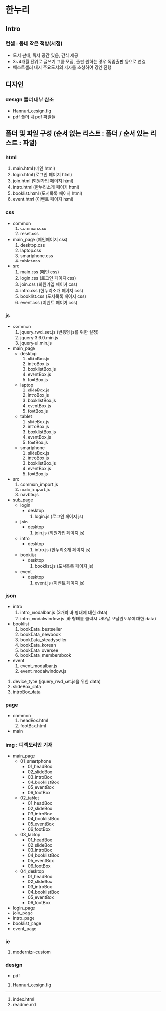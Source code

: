 # 한누리
## Intro
### 컨셉 : 동네 작은 책방(서점)
- 도서 판매, 독서 공간 있음, 간식 제공
- 3~4개월 단위로 글쓰기 그룹 모집, 출판 원하는 경우 독립출판 등으로 연결
- 베스트셀러 내지 주요도서의 저자를 초청하여 강연 진행

## 디자인
### design 폴더 내부 참조
- Hannuri_design.fig 
- pdf 폴더 내 pdf 파일들

## 폴더 및 파일 구성 (순서 없는 리스트 : 폴더 / 순서 있는 리스트 : 파일)
### html
1. main.html (메인 html)  
1. login.html (로그인 페이지 html)
1. join.html (회원가입 페이지 html)
1. intro.html (한누리소개 페이지 html)
1. booklist.html (도서목록 페이지 html)
1. event.html (이벤트 페이지 html)
### css
- common
  1. common.css
  1. reset.css
- main_page (메인페이지 css)
  1. desktop.css
  1. laptop.css
  1. smartphone.css
  1. tablet.css
- src
  1. main.css (메인 css)
  1. login.css (로그인 페이지 css)
  1. join.css (회원가입 페이지 css)
  1. intro.css (한누리소개 페이지 css)
  1. booklist.css (도서목록 페이지 css)
  1. event.css (이벤트 페이지 css)
### js
- common
  1. jquery_rwd_set.js (반응형 js를 위한 설정)
  1. jquery-3.6.0.min.js
  1. jquery-ui.min.js
- main_page
   - desktop
      1. slideBox.js
      1. introBox.js
      1. booklistBox.js
      1. eventBox.js
      1. footBox.js
  - laptop
    1. slideBox.js
    1. introBox.js
    1. booklistBox.js
    1. eventBox.js
    1. footBox.js
  - tablet
    1. slideBox.js
    1. introBox.js
    1. booklistBox.js
    1. eventBox.js
    1. footBox.js
  - smartphone
    1. slideBox.js
    1. introBox.js
    1. booklistBox.js
    1. eventBox.js
    1. footBox.js
- src
  1. common_import.js
  1. main_import.js
  1. navbtn.js
- sub_page
  - login
    - desktop
        1. login.js (로그인 페이지 js)
  - join
    - desktop
        1. join.js (회원가입 페이지 js)
  - intro
    - desktop
        1. intro.js (한누리소개 페이지 js)
  - booklist
    - desktop
        1. booklist.js (도서목록 페이지 js)
  - event
    - desktop
        1. event.js (이벤트 페이지 js)


### json
- intro
  1. intro_modalbar.js (3개의 바 형태에 대한 data)
  1. intro_modalwindow.js (바 형태를 클릭시 나타날 모달윈도우에 대한 data)
- booklist
  1. bookData_bestseller
  1. bookData_newbook
  1. bookData_steadyseller
  1. bookData_korean
  1. bookData_oversee
  1. bookData_membersbook
- event
  1. event_modalbar.js
  1. event_modalwindow.js
1. device_type (jquery_rwd_set.js을 위한 data)
1. slideBox_data
1. introBox_data

### page
- common
  1. headBox.html
  2. footBox.html
- main

### img : 디렉토리만 기재
- main_page
  - 01_smartphone
    - 01_headBox
    - 02_slideBox
    - 03_introBox
    - 04_booklistBox
    - 05_eventBox
    - 06_footBox
  - 02_tablet
    - 01_headBox
    - 02_slideBox
    - 03_introBox
    - 04_booklistBox
    - 05_eventBox
    - 06_footBox
  - 03_labtop
    - 01_headBox
    - 02_slideBox
    - 03_introBox
    - 04_booklistBox
    - 05_eventBox
    - 06_footBox
  - 04_desktop
    - 01_headBox
    - 02_slideBox
    - 03_introBox
    - 04_booklistBox
    - 05_eventBox
    - 06_footBox
- login_page
- join_page
- intro_page
- booklist_page
- event_page

### ie
1. modernizr-custom

### design
- pdf
1. Hannuri_design.fig
---
1. index.html
1. readme.md

